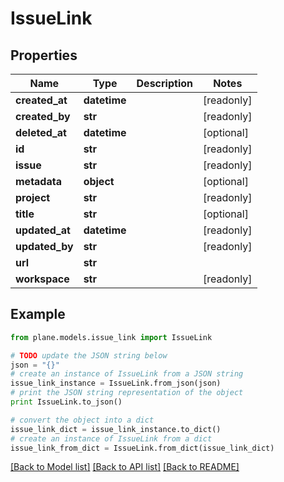 # IssueLink


## Properties
Name | Type | Description | Notes
------------ | ------------- | ------------- | -------------
**created_at** | **datetime** |  | [readonly] 
**created_by** | **str** |  | [readonly] 
**deleted_at** | **datetime** |  | [optional] 
**id** | **str** |  | [readonly] 
**issue** | **str** |  | [readonly] 
**metadata** | **object** |  | [optional] 
**project** | **str** |  | [readonly] 
**title** | **str** |  | [optional] 
**updated_at** | **datetime** |  | [readonly] 
**updated_by** | **str** |  | [readonly] 
**url** | **str** |  | 
**workspace** | **str** |  | [readonly] 

## Example

```python
from plane.models.issue_link import IssueLink

# TODO update the JSON string below
json = "{}"
# create an instance of IssueLink from a JSON string
issue_link_instance = IssueLink.from_json(json)
# print the JSON string representation of the object
print IssueLink.to_json()

# convert the object into a dict
issue_link_dict = issue_link_instance.to_dict()
# create an instance of IssueLink from a dict
issue_link_from_dict = IssueLink.from_dict(issue_link_dict)
```
[[Back to Model list]](../README.md#documentation-for-models) [[Back to API list]](../README.md#documentation-for-api-endpoints) [[Back to README]](../README.md)


